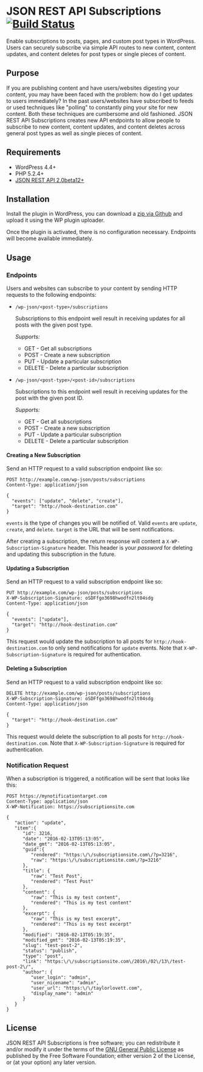 JSON REST API Subscriptions [![Build Status](https://travis-ci.org/tlovett1/json-rest-api-subscriptions.svg?branch=master)](https://travis-ci.org/tlovett1/json-rest-api-subscriptions)
===============

Enable subscriptions to posts, pages, and custom post types in WordPress. Users can securely subscribe via simple API routes to new content, content updates, and content deletes for post types or single pieces of content.

## Purpose

If you are publishing content and have users/websites digesting your content, you may have been faced with the problem: how do I get updates to users immediately? In the past users/websites have subscribed to feeds or used techniques like "polling" to constantly ping your site for new content. Both these techniques are cumbersome and old fashioned. JSON REST API Subscriptions creates new API endpoints to allow people to subscribe to new content, content updates, and content deletes across general post types as well as single pieces of content.

## Requirements

* WordPress 4.4+
* PHP 5.2.4+
* [JSON REST API 2.0beta12+](https://wordpress.org/plugins/rest-api/)

## Installation

Install the plugin in WordPress, you can download a
[zip via Github](https://github.com/tlovett1/json-rest-api/archive/master.zip) and upload it using the WP
plugin uploader.

Once the plugin is activated, there is no configuration necessary. Endpoints will become available immediately.


## Usage

### Endpoints

Users and websites can subscribe to your content by sending HTTP requests to the following endpoints:

* `/wp-json/<post-type>/subscriptions`

  Subscriptions to this endpoint well result in receiving updates for all posts with the given post type.
  
  *Supports:*
  * GET - Get all subscriptions
  * POST - Create a new subscription
  * PUT  - Update a particular subscription
  * DELETE - Delete a particular subscription

* `/wp-json/<post-type>/<post-id>/subscriptions`

  Subscriptions to this endpoint well result in receiving updates for the post with the given post ID.
  
  *Supports:*
  * GET - Get all subscriptions
  * POST - Create a new subscription
  * PUT  - Update a particular subscription
  * DELETE - Delete a particular subscription

#### Creating a New Subscription

Send an HTTP request to a valid subscription endpoint like so:

```
POST http://example.com/wp-json/posts/subscriptions
Content-Type: application/json

{
  "events": ["update", "delete", "create"],
  "target": "http://hook-destination.com"
}
```

`events` is the type of changes you will be notified of. Valid `events` are `update`, `create`, and `delete`. `target` is the URL that will be sent notifications.

After creating a subscription, the return response will content a `X-WP-Subscription-Signature` header. This header is your *password* for deleting and updating this subscription in the future.

#### Updating a Subscription

Send an HTTP request to a valid subscription endpoint like so:

```
PUT http://example.com/wp-json/posts/subscriptions
X-WP-Subscription-Signature: oSDFfgo3698hwodfn2lt04sdg
Content-Type: application/json

{
  "events": ["update"],
  "target": "http://hook-destination.com"
}
```

This request would update the subscription to all posts for `http://hook-destination.com` to only send notifications for `update` events. Note that `X-WP-Subscription-Signature` is required for authentication.

#### Deleting a Subscription

Send an HTTP request to a valid subscription endpoint like so:

```
DELETE http://example.com/wp-json/posts/subscriptions
X-WP-Subscription-Signature: oSDFfgo3698hwodfn2lt04sdg
Content-Type: application/json

{
  "target": "http://hook-destination.com"
}
```

This request would delete the subscription to all posts for `http://hook-destination.com`. Note that `X-WP-Subscription-Signature` is required for authentication.

### Notification Request

When a subscription is triggered, a notification will be sent that looks like this:

```
POST https://mynotificationtarget.com
Content-Type: application/json
X-WP-Notification: https://subscriptionsite.com

{  
   "action": "update",
   "item":{  
      "id": 3216,
      "date": "2016-02-13T05:13:05",
      "date_gmt": "2016-02-13T05:13:05",
      "guid":{  
         "rendered": "https:\/\/subscriptionsite.com\/?p=3216",
         "raw": "https:\/\/subscriptionsite.com\/?p=3216"
      },
      "title": {  
         "raw": "Test Post",
         "rendered": "Test Post"
      },
      "content": {  
         "raw": "This is my test content",
         "rendered": "This is my test content"
      },
      "excerpt": {  
         "raw": "This is my test excerpt",
         "rendered": "This is my test excerpt"
      },
      "modified": "2016-02-13T05:19:35",
      "modified_gmt": "2016-02-13T05:19:35",
      "slug": "test-post-2",
      "status": "publish",
      "type": "post",
      "link": "https:\/\/subscriptionsite.com\/2016\/02\/13\/test-post-2\/",
      "author": {  
         "user_login": "admin",
         "user_nicename": "admin",
         "user_url": "https:\/\/taylorlovett.com",
         "display_name": "admin"
      }
   }
}
```

## License

JSON REST API Subscriptions is free software; you can redistribute it and/or modify it under the terms of the [GNU General
Public License](http://www.gnu.org/licenses/gpl-2.0.html) as published by the Free Software Foundation; either version 2 of the License, or (at your option) any
later version.
